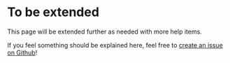 # To be extended

This page will be extended further as needed with more help items.

If you feel something should be explained here, feel free to
[create an issue on Github](https://github.com/jeroen1602/lighthouse_pm/issues/)!
